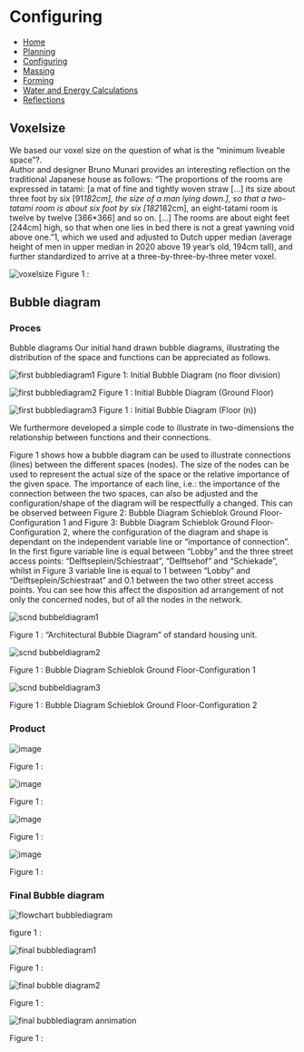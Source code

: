 # Configuring

- [Home](https://jeroentudelft.github.io/)
- [Planning](https://jeroentudelft.github.io/webpages/planning)
- [Configuring](https://jeroentudelft.github.io/webpages/configuring)
- [Massing](https://jeroentudelft.github.io/webpages/massing)
- [Forming](https://jeroentudelft.github.io/webpages/forming)
- [Water and Energy Calculations](https://jeroentudelft.github.io/webpages/waterandenergycalculations)
- [Reflections](https://jeroentudelft.github.io/webpages/reflections)



## Voxelsize
We based our voxel size on the question of what is the “minimum liveable space”?.  
Author and designer Bruno Munari provides an interesting reflection on the traditional Japanese house as follows: 
“The proportions of the rooms are expressed in tatami: [a mat of fine and tightly woven straw […] its size about three foot by six [91*182cm], the size of a man lying down.], so that a two-tatami room is about six foot by six [182*182cm], an eight-tatami room is twelve by twelve [366*366] and so on. […] The rooms are about eight feet [244cm] high, so that when one lies in bed there is not a great yawning void above one.”1, which we used and adjusted to Dutch upper median (average height of men in upper median in 2020 above 19 year’s old, 194cm tall), and further standardized to arrive at a three-by-three-by-three meter voxel.

![voxelsize](https://github.com/user-attachments/assets/a2f754a6-8ac9-4d95-a2ee-8810c5068083)
Figure 1 : 


## Bubble diagram
### Proces

Bubble diagrams
Our initial hand drawn bubble diagrams, illustrating the distribution of the space and functions can be appreciated as follows.

![first bubblediagram1](https://github.com/user-attachments/assets/b608ba38-3c84-4ce6-8dc2-539be0dba4de)
Figure 1: Initial Bubble Diagram (no floor division)


![first bubblediagram2](https://github.com/user-attachments/assets/cbe3d8ba-4091-4017-840c-dab248edc2e1)
Figure 1 : Initial Bubble Diagram (Ground Floor)


![first bubblediagram3](https://github.com/user-attachments/assets/0dd4559b-39d7-4c00-92f0-6d9e1384b4fd)
Figure 1 : Initial Bubble Diagram (Floor (n))


We furthermore developed a simple code to illustrate in two-dimensions the relationship between functions and their connections. 

Figure 1 shows how a bubble diagram can be used to illustrate connections (lines) between the different spaces (nodes). The size of the nodes can be used to represent the actual size of the space or the relative importance of the given space. The importance of each line, i.e.: the importance of the connection between the two spaces, can also be adjusted and the configuration/shape of the diagram will be respectfully a changed. This can be observed between Figure 2: Bubble Diagram Schieblok Ground Floor-Configuration 1 and Figure 3: Bubble Diagram Schieblok Ground Floor-Configuration 2, where the configuration of the diagram and shape is dependant on the independent variable line or “importance of connection”. In the first figure variable line is equal between “Lobby” and the three street access points: “Delftseplein/Schiestraat”, “Delftsehof” and “Schiekade”, whilst in Figure 3 variable line is equal to 1 between “Lobby” and “Delftseplein/Schiestraat” and 0.1 between the two other street access points. You can see how this affect the disposition ad arrangement of not only the concerned nodes, but of all the nodes in the network.

![scnd bubbeldiagram1](https://github.com/user-attachments/assets/3ce916e6-8d6f-4e8d-a489-3f63e76fad18)

Figure 1 : “Architectural Bubble Diagram” of standard housing unit.


![scnd bubbeldiagram2](https://github.com/user-attachments/assets/1071e24d-bde9-48b7-b4af-3ad7393a3eae)

Figure 1 : Bubble Diagram Schieblok Ground Floor-Configuration 1


![scnd bubbeldiagram3](https://github.com/user-attachments/assets/18190eb2-969b-4240-b84c-61784f6b1702)

Figure 1 : Bubble Diagram Schieblok Ground Floor-Configuration 2



### Product


![image](https://github.com/user-attachments/assets/d87dd5f0-65a9-4f2e-9734-ee8c5f6e7805)

Figure 1 : 


![image](https://github.com/user-attachments/assets/025d6f99-ebe8-405c-8d8e-0f20f63f21e6)

Figure 1 : 


![image](https://github.com/user-attachments/assets/0b1a3e24-0195-4f74-b230-9cb681e958f0)

Figure 1 : 


![image](https://github.com/user-attachments/assets/d0e4b888-939b-45e7-92bb-2c18753b7837)

Figure 1 : 


### Final Bubble diagram

![flowchart bubblediagram](https://github.com/user-attachments/assets/2c2eaa98-2ab9-4ecc-b8a9-6b7dfdf78b96)

figure 1 : 


![final bubblediagram1](https://github.com/user-attachments/assets/4f01ff2e-422e-496c-86dd-59f86dcc6961)

Figure 1 : 


![final bubble diagram2](https://github.com/user-attachments/assets/44d8e5a3-aae5-4bfb-8944-da65985604b7)

Figure 1 :


![final bubblediagram annimation](https://github.com/user-attachments/assets/02d1149b-8a7f-4c2f-8b26-1c91ac47244c)

Figure 1 : 




